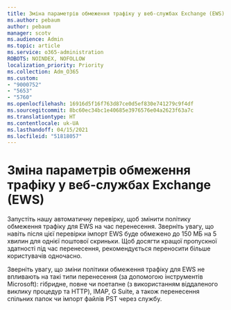 ```yaml
---
title: Зміна параметрів обмеження трафіку у веб-службах Exchange (EWS)
ms.author: pebaum
author: pebaum
manager: scotv
ms.audience: Admin
ms.topic: article
ms.service: o365-administration
ROBOTS: NOINDEX, NOFOLLOW
localization_priority: Priority
ms.collection: Adm_O365
ms.custom:
- "9000752"
- "5653"
- "5760"
ms.openlocfilehash: 16916d5f16f763d87ce0d5ef830e741279c9f4df
ms.sourcegitcommit: 8bc60ec34bc1e40685e3976576e04a2623f63a7c
ms.translationtype: HT
ms.contentlocale: uk-UA
ms.lasthandoff: 04/15/2021
ms.locfileid: "51818057"
---
```

# <a name="changing-ews-throttling-settings"></a>Зміна параметрів обмеження трафіку у веб-службах Exchange (EWS)

Запустіть нашу автоматичну перевірку, щоб змінити політику обмеження трафіку для EWS на час перенесення. Зверніть увагу, що навіть після цієї перевірки імпорт EWS буде обмежено до 150 МБ на 5 хвилин для однієї поштової скриньки. Щоб досягти кращої пропускної здатності під час перенесення, рекомендується переносити більше користувачів одночасно.

Зверніть увагу, що зміни політики обмеження трафіку для EWS не впливають на такі типи перенесення (за допомогою інструментів Microsoft): гібридне, повне чи поетапне (з використанням віддаленого виклику процедур та HTTP), IMAP, G Suite, а також перенесення спільних папок чи імпорт файлів PST через службу.